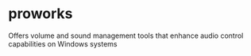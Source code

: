 # proworks
Offers volume and sound management tools that enhance audio control capabilities on Windows systems
